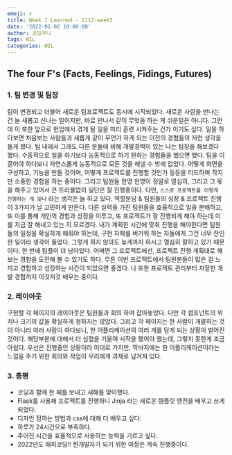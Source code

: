 ```yaml
---
emoji: ☀️
title: Week I Learned - 2112-week5
date: '2022-01-02 10:00:00'
author: 코딩쿠니
tags: WIL
categories: WIL
--- 
```


## The four F's (Facts, Feelings, Fidings, Futures)
### 1. 팀 변경 및 팀장
팀이 변경되고 더불어 새로운 팀프로젝트도 동시에 시작되었다. 새로운 사람을 만나는 건 늘 새롭고 신나는 일이지만, 바로 만나서 같이 무엇을 하는 게 쉬운일은 아니다. 그런데 이 또한 앞으로 현업에서 겪게 될 일을 미리 훈련 시켜주는 건가 이기도 싶다. 일을 하다보면 처음보는 사람들과 새롭게 같이 무언가 하게 되는 이전의 경험들이 저런 생각을 들게 했다. 팀 내에서 그래도 다른 분들에 비해 개발경력이 있는 나는 팀장을 해보겠다 했다. 수동적으로 일을 하기보다 능동적으로 하기 원하는 경험들을 했으면 했다. 팀을 이끌어야 하다보니 자연스롭게 능동적으로 모든 것을 해낼 수 밖에 없었다. 어떻게 화면을 구성하고, 기능을 만들 것이며, 어떻게 프로젝트를 진행할 것인가 등등을 리드하며 작지만 소중한 경험을 하는 중이다. 그리고 팀원들 한명 한명이 정말로 열심히, 그리고 그 몫을 해주고 있어서 큰 트러블없이 일단은 잘 진행중이다. 다만, `스스로 프로젝트를 이렇게 진행하는 게 맞나` 라는 생각은 늘 하고 있다. 역할분담 & 팀원들의 성장 & 프로젝트 진행 이 3가지가 날 고민하게 만든다. 다른 실력을 가진 팀원들을 효율적으로 일을 분배하고, 또 이를 통해 개인의 경험과 성정을 이루고, 또 프로젝트가 잘 진행되게 해야 하는데 이를 지금 잘 해내고 있는 지 모르겠다. 내가 계획한 시간에 맞춰 진행을 해야한다면 팀원들의 일정을 확실하게 해줘야 하는데, 구현 자체를 버거워 하는 자들에게 그건 너무 잔인한 일이라 생각이 들었다. 그렇게 하지 않아도 늦게까지 하시고 열심히 잘하고 있기 때문이다. 한 번에 팀플이 더 남아있다. 어쩌면 그 프로젝트에선, 프로젝트 진행 계획대로 해보는 경험을 도전해 볼 수 있기도 하다. 무튼 이번 프로젝트에서 팀원분들이 많은 걸 느끼고 경험하고 성장하는 시간이 되었으면 좋겠다. 나 또한 프로젝트 관리부터 자잘한 개발 경험까지 이것저것 배우는 중이다.

### 2. 레이아웃
구현할 각 페이지의 레이아웃은 팀원들과 회의 하며 잡아놓았다. 다만 각 컴포넌트의 위치나 크기의 값을 확실하게 정하지는 않았다. 그리고 각 페이지는 한 사람이 개발하는 것이 아니라 여러 사람이 하다보니, 한 어플리케이션의 여러 개를 담게 되는 상황이 벌어진 것이다. 해당부분에 대해서 더 심혈을 기울여 시작을 했어야 했는데, 그렇지 못한게 조금 아쉽다. 우선은 진행중인 상황이라 이대로 가지만, 막바지에는 한 어플리케이션이라는 느낌을 주기 위한 회의와 작업이 우리에게 과제로 남겨져 있다.


### 3. 총평
* 코딩과 함께 한 해를 보내고 새해를 맞이했다.
* Flask를 사용해 프로젝트를 진행하니 Jinja 라는 새로운 템플릿 엔진을 배우고 쓰게 되었다.
* 디자인 정하는 방법과 css에 대해 더 배우고 싶다.
* 하루가 24시간으로 부족하다.
* 주어진 시간을 효율적으로 사용하는 능력을 기르고 싶다.
* 2022년도 해피코딩!! 찐개발자가 되기 위한 여정은 계속 진행중이다.

```toc
```